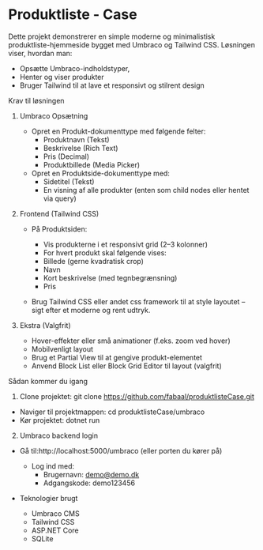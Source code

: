 # Produktliste - Case 

Dette projekt demonstrerer en simple moderne og minimalistisk produktliste-hjemmeside bygget med Umbraco og Tailwind CSS. Løsningen viser, hvordan man:

- Opsætte Umbraco-indholdstyper,
- Henter og viser produkter
- Bruger Tailwind til at lave et responsivt og stilrent design

Krav til løsningen 
1. Umbraco Opsætning
    - Opret en Produkt-dokumenttype med følgende felter:
        - Produktnavn (Tekst)
        - Beskrivelse (Rich Text)
        - Pris (Decimal)
        - Produktbillede (Media Picker)
    - Opret en Produktside-dokumenttype med:
        - Sidetitel (Tekst)
        - En visning af alle produkter (enten som child nodes eller hentet via query)

2. Frontend (Tailwind CSS)
    - På Produktsiden:
        - Vis produkterne i et responsivt grid (2–3 kolonner)
        - For hvert produkt skal følgende vises:
        - Billede (gerne kvadratisk crop)
        - Navn
        - Kort beskrivelse (med tegnbegrænsning)
        - Pris

    - Brug Tailwind CSS eller andet css framework til at style layoutet – sigt efter et moderne og rent
    udtryk.

3. Ekstra (Valgfrit)
    - Hover-effekter eller små animationer (f.eks. zoom ved hover)
    - Mobilvenligt layout
    - Brug et Partial View til at gengive produkt-elementet
    - Anvend Block List eller Block Grid Editor til layout (valgfrit)


Sådan kommer du igang 
 1. Clone projektet: 
    git clone https://github.com/fabaal/produktlisteCase.git
   -  Naviger til projektmappen: 
        cd produktlisteCase/umbraco
   -  Kør projektet: 
        dotnet run

2. Umbraco backend login
- Gå til:http://localhost:5000/umbraco (eller porten du kører på)
    - Log ind med:
        - Brugernavn: demo@demo.dk
        - Adgangskode: demo123456


- Teknologier brugt
    - Umbraco CMS 
    - Tailwind CSS
    - ASP.NET Core
    - SQLite